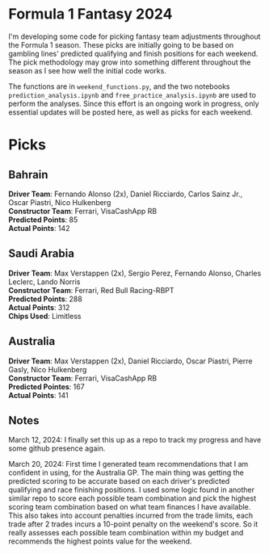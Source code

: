 # Formula 1 Fantasy 2024

I'm developing some code for picking fantasy team adjustments throughout the Formula 1 season. These picks are initially going to be based on gambling lines' predicted qualifying and finish positions for each weekend. The pick methodology may grow into something different throughout the season as I see how well the initial code works.

The functions are in `weekend_functions.py`, and the two notebooks `prediction_analysis.ipynb` and `free_practice_analysis.ipynb` are used to perform the analyses. Since this effort is an ongoing work in progress, only essential updates will be posted here, as well as picks for each weekend.

# Picks

## Bahrain

**Driver Team**: Fernando Alonso (2x), Daniel Ricciardo, Carlos Sainz Jr., Oscar Piastri, Nico Hulkenberg  
**Constructor Team**: Ferrari, VisaCashApp RB  
**Predicted Points**: 85  
**Actual Points**: 142

## Saudi Arabia

**Driver Team**: Max Verstappen (2x), Sergio Perez, Fernando Alonso, Charles Leclerc, Lando Norris  
**Constructor Team**: Ferrari, Red Bull Racing-RBPT  
**Predicted Points**: 288  
**Actual Points**: 312  
**Chips Used**: Limitless  

## Australia

**Driver Team**: Max Verstappen (2x), Daniel Ricciardo, Oscar Piastri, Pierre Gasly, Nico Hulkenberg  
**Constructor Team**: Ferrari, VisaCashApp RB  
**Predicted Pointes**: 167  
**Actual Points**: 141

## Notes

March 12, 2024:
I finally set this up as a repo to track my progress and have some github presence again.

March 20, 2024:
First time I generated team recommendations that I am confident in using, for the Australia GP. The main thing was getting the predicted scoring to be accurate based on each driver's predicted qualifying and race finishing positions. I used some logic found in another similar repo to score each possible team combination and pick the highest scoring team combination based on what team finances I have available. This also takes into account penalties incurred from the trade limits, each trade after 2 trades incurs a 10-point penalty on the weekend's score. So it really assesses each possible team combination within my budget and recommends the highest points value for the weekend.


